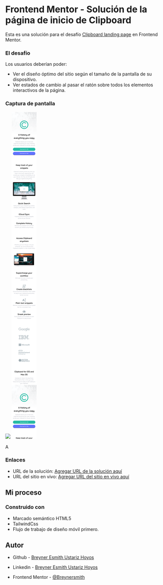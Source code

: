 # Frontend Mentor - Solución de la página de inicio de Clipboard

Esta es una solución para el desafío [Clipboard landing page](https://www.frontendmentor.io/challenges/clipboard-landing-page-5cc9bccd6c4c91111378ecb9) en Frontend Mentor.


### El desafío

Los usuarios deberían poder:

- Ver el diseño óptimo del sitio según el tamaño de la pantalla de su dispositivo.
- Ver estados de cambio al pasar el ratón sobre todos los elementos interactivos de la página.

### Captura de pantalla

![](./design/screenshot-desktop.png)
![](./design/screenshot-movil-desing.png)

A

### Enlaces

- URL de la solución: [Agregar URL de la solución aquí](https://tu-url-de-solución.com)
- URL del sitio en vivo: [Agregar URL del sitio en vivo aquí](https://tu-url-de-sitio-en-vivo.com)

## Mi proceso

### Construido con

- Marcado semántico HTML5
- TailwindCss
- Flujo de trabajo de diseño móvil primero.

## Autor

- Github - [Breyner Esmith Ustariz Hoyos](https://github.com/Breynersmith)

- Linkedin - [Breyner Esmith Ustariz Hoyos](https://www.linkedin.com/in/breynerustariz/)
- Frontend Mentor - [@Breynersmith](https://www.frontendmentor.io/profile/Breynersmith)

